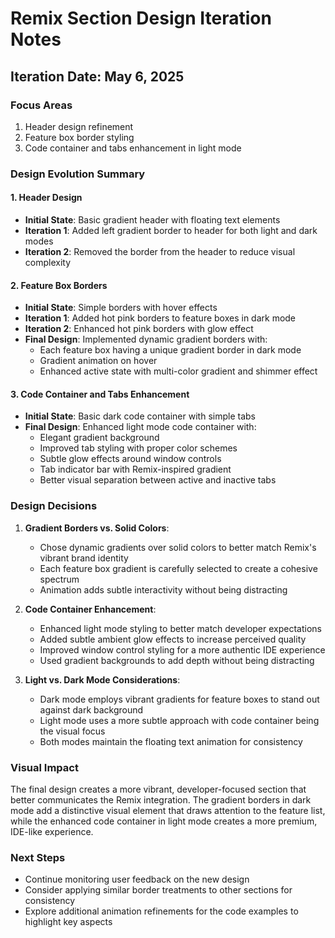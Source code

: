 # Remix Section Design Iteration Notes

## Iteration Date: May 6, 2025

### Focus Areas

1. Header design refinement
2. Feature box border styling
3. Code container and tabs enhancement in light mode

### Design Evolution Summary

#### 1. Header Design

- **Initial State**: Basic gradient header with floating text elements
- **Iteration 1**: Added left gradient border to header for both light and dark modes
- **Iteration 2**: Removed the border from the header to reduce visual complexity

#### 2. Feature Box Borders

- **Initial State**: Simple borders with hover effects
- **Iteration 1**: Added hot pink borders to feature boxes in dark mode
- **Iteration 2**: Enhanced hot pink borders with glow effect
- **Final Design**: Implemented dynamic gradient borders with:
  - Each feature box having a unique gradient border in dark mode
  - Gradient animation on hover
  - Enhanced active state with multi-color gradient and shimmer effect

#### 3. Code Container and Tabs Enhancement

- **Initial State**: Basic dark code container with simple tabs
- **Final Design**: Enhanced light mode code container with:
  - Elegant gradient background
  - Improved tab styling with proper color schemes
  - Subtle glow effects around window controls
  - Tab indicator bar with Remix-inspired gradient
  - Better visual separation between active and inactive tabs

### Design Decisions

1. **Gradient Borders vs. Solid Colors**:

   - Chose dynamic gradients over solid colors to better match Remix's vibrant brand identity
   - Each feature box gradient is carefully selected to create a cohesive spectrum
   - Animation adds subtle interactivity without being distracting

2. **Code Container Enhancement**:

   - Enhanced light mode styling to better match developer expectations
   - Added subtle ambient glow effects to increase perceived quality
   - Improved window control styling for a more authentic IDE experience
   - Used gradient backgrounds to add depth without being distracting

3. **Light vs. Dark Mode Considerations**:
   - Dark mode employs vibrant gradients for feature boxes to stand out against dark background
   - Light mode uses a more subtle approach with code container being the visual focus
   - Both modes maintain the floating text animation for consistency

### Visual Impact

The final design creates a more vibrant, developer-focused section that better communicates the Remix integration. The gradient borders in dark mode add a distinctive visual element that draws attention to the feature list, while the enhanced code container in light mode creates a more premium, IDE-like experience.

### Next Steps

- Continue monitoring user feedback on the new design
- Consider applying similar border treatments to other sections for consistency
- Explore additional animation refinements for the code examples to highlight key aspects
